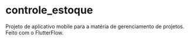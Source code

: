 # controle_estoque
Projeto de aplicativo mobile para a matéria de gerenciamento de projetos. Feito com o FlutterFlow.

